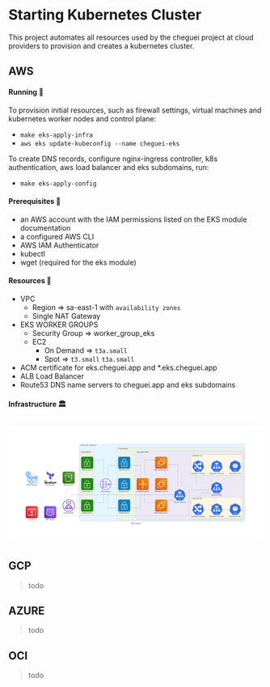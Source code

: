 # Starting Kubernetes Cluster

This project automates all resources used by the cheguei project at cloud providers to provision and creates a kubernetes cluster.

## AWS

#### Running :scroll:

To provision initial resources, such as firewall settings, virtual machines and kubernetes worker nodes and control plane:
-   `make eks-apply-infra`
-   `aws eks update-kubeconfig --name cheguei-eks`

To create DNS records, configure nginx-ingress controller, k8s authentication, aws load balancer and eks subdomains, run:
-   `make eks-apply-config`

#### Prerequisites :pushpin:

- an AWS account with the IAM permissions listed on the EKS module documentation
- a configured AWS CLI
- AWS IAM Authenticator
- kubectl
- wget (required for the eks module)

#### Resources :money_with_wings:

-   VPC
    -   Region => sa-east-1 with `availability zones`
    -   Single NAT Gateway
-   EKS WORKER GROUPS
    -   Security Group => worker_group_eks
    -   EC2
        -   On Demand => `t3a.small`
        -   Spot => `t3.small` `t3a.small`
-   ACM certificate for eks.cheguei.app and *.eks.cheguei.app
-   ALB Load Balancer
-   Route53 DNS name servers to cheguei.app and eks subdomains

#### Infrastructure :classical_building:

<h2 align="center">
  <a href="https://cheguei.app/">
    <img alt="AWS Infra" src="diagrams/eks_cluster.png"/>
  </a>
</h2>

## GCP

>todo
## AZURE

>todo
## OCI

>todo